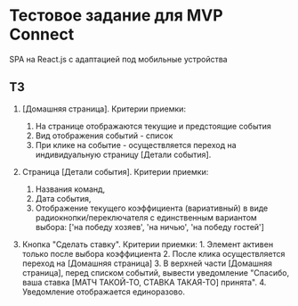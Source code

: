 # Тестовое задание для MVP Connect

SPA на React.js с адаптацией под мобильные устройства

## ТЗ

1. [Домашняя страница]. Критерии приемки:
    1. На странице отображаются текущие и предстоящие события
    2. Вид отображения событий - список
    3. При клике на событие - осуществляется переход на индивидуальную страницу [Детали события].

2. Страница [Детали события]. Критерии приемки:
    1. Названия команд,
    2. Дата события,
    3. Отображение текущего коэффициента (вариативный) в виде радиокнопки/переключателя с единственным вариантом выбора: ['на победу хозяев', 'на ничью', 'на победу гостей']

3. Кнопка "Сделать ставку". Критерии приемки:
        1. Элемент активен только после выбора коэффициента
        2. После клика осуществляется переход на [Домашняя страница]
        3. В верхней части [Домашняя страница], перед списком событий, вывести уведомление "Спасибо, ваша ставка [МАТЧ ТАКОЙ-ТО, СТАВКА ТАКАЯ-ТО] принята".
        4. Уведомление отображается единоразово.


